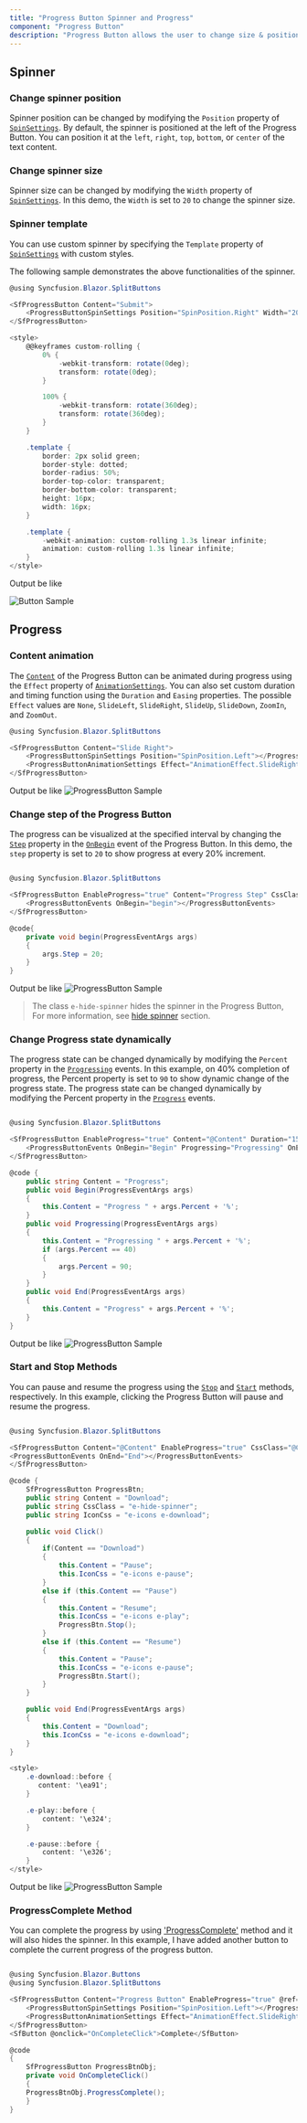 ```yaml
---
title: "Progress Button Spinner and Progress"
component: "Progress Button"
description: "Progress Button allows the user to change size & position of the spinner, customize spinner using template and to change the progress."
---
```


<!-- markdownlint-disable MD002 MD022 -->
## Spinner

### Change spinner position

Spinner position can be changed by modifying the `Position` property of [`SpinSettings`](https://help.syncfusion.com/cr/blazor/Syncfusion.Blazor~Syncfusion.Blazor.SplitButtons.SfProgressButton~SpinSettings.html). By default, the spinner is positioned at the left of the Progress Button. You can position it at the `left`, `right`, `top`, `bottom`, or `center` of the text content.

### Change spinner size

Spinner size can be changed by modifying the `Width` property of [`SpinSettings`](https://help.syncfusion.com/cr/blazor/Syncfusion.Blazor~Syncfusion.Blazor.SplitButtons.SfProgressButton~SpinSettings.html). In this demo, the `Width` is set to `20` to change the spinner size.

### Spinner template

You can use custom spinner by specifying the `Template` property of [`SpinSettings`](https://help.syncfusion.com/cr/blazor/Syncfusion.Blazor~Syncfusion.Blazor.SplitButtons.SfProgressButton~SpinSettings.html) with custom styles.

The following sample demonstrates the above functionalities of the spinner.

```csharp
@using Syncfusion.Blazor.SplitButtons

<SfProgressButton Content="Submit">
    <ProgressButtonSpinSettings Position="SpinPosition.Right" Width="20" Template = "<div class='template'></div>"></ProgressButtonSpinSettings>
</SfProgressButton>

<style>
    @@keyframes custom-rolling {
        0% {
            -webkit-transform: rotate(0deg);
            transform: rotate(0deg);
        }

        100% {
            -webkit-transform: rotate(360deg);
            transform: rotate(360deg);
        }
    }

    .template {
        border: 2px solid green;
        border-style: dotted;
        border-radius: 50%;
        border-top-color: transparent;
        border-bottom-color: transparent;
        height: 16px;
        width: 16px;
    }

    .template {
        -webkit-animation: custom-rolling 1.3s linear infinite;
        animation: custom-rolling 1.3s linear infinite;
    }
</style>

```

Output be like

![Button Sample](./images/pb-spinner.png)

## Progress

### Content animation

The [`Content`](https://help.syncfusion.com/cr/blazor/Syncfusion.Blazor~Syncfusion.Blazor.SplitButtons.SfProgressButton~Content.html) of the Progress Button can be animated during progress using the `Effect` property
of [`AnimationSettings`](https://help.syncfusion.com/cr/blazor/Syncfusion.Blazor~Syncfusion.Blazor.SplitButtons.SfProgressButton~AnimationSettings.html). You can also set custom duration and timing function using the `Duration` and `Easing` properties. The possible `Effect` values are `None`, `SlideLeft`, `SlideRight`, `SlideUp`, `SlideDown`, `ZoomIn`, and `ZoomOut`.

```csharp
@using Syncfusion.Blazor.SplitButtons

<SfProgressButton Content="Slide Right">
    <ProgressButtonSpinSettings Position="SpinPosition.Left"></ProgressButtonSpinSettings>
    <ProgressButtonAnimationSettings Effect="AnimationEffect.SlideRight" Duration= "400" Easing="Linear"></ProgressButtonAnimationSettings>
</SfProgressButton>

```

Output be like
![ProgressButton Sample](./images/pb-animation.png)

### Change step of the Progress Button

The progress can be visualized at the specified interval by changing the [`Step`](https://help.syncfusion.com/cr/blazor/Syncfusion.Blazor~Syncfusion.Blazor.SplitButtons.ProgressEventArgs~Step.html) property in the [`OnBegin`](https://help.syncfusion.com/cr/blazor/Syncfusion.Blazor~Syncfusion.Blazor.SplitButtons.SfProgressButton~OnBegin.html) event of the Progress Button. In this demo, the `step` property is set to `20` to show progress at every 20% increment.

```csharp

@using Syncfusion.Blazor.SplitButtons

<SfProgressButton EnableProgress="true" Content="Progress Step" CssClass="e-hide-spinner">
    <ProgressButtonEvents OnBegin="begin"></ProgressButtonEvents>
</SfProgressButton>

@code{
    private void begin(ProgressEventArgs args)
    {
        args.Step = 20;
    }
}

```

Output be like
![ProgressButton Sample](./images/pb-step.png)

> The class `e-hide-spinner` hides the spinner in the Progress Button, For more information, see [hide spinner](./how-to/hide-spinner) section.

### Change Progress state dynamically

The progress state can be changed dynamically by modifying the `Percent` property in the [`Progressing`](https://help.syncfusion.com/cr/blazor/Syncfusion.Blazor~Syncfusion.Blazor.SplitButtons.ProgressButtonEvents~Progressing.html) events. In this example, on 40% completion of progress, the Percent property is set to `90` to show dynamic change of the progress state. The progress state can be changed dynamically by modifying the Percent property in the [`Progress`](https://help.syncfusion.com/cr/blazor/Syncfusion.Blazor~Syncfusion.Blazor.SplitButtons.ProgressButtonEvents~Progressing.html) events.

```csharp

@using Syncfusion.Blazor.SplitButtons

<SfProgressButton EnableProgress="true" Content="@Content" Duration="15000" CssClass="e-hide-spinner">
    <ProgressButtonEvents OnBegin="Begin" Progressing="Progressing" OnEnd="End"></ProgressButtonEvents>
</SfProgressButton>

@code {
    public string Content = "Progress";
    public void Begin(ProgressEventArgs args)
    {
        this.Content = "Progress " + args.Percent + '%';
    }
    public void Progressing(ProgressEventArgs args)
    {
        this.Content = "Progressing " + args.Percent + '%';
        if (args.Percent == 40)
        {
            args.Percent = 90;
        }
    }
    public void End(ProgressEventArgs args)
    {
        this.Content = "Progress" + args.Percent + '%';
    }
}

```

Output be like
![ProgressButton Sample](./images/pb-dynamic.png)

### Start and Stop Methods

You can pause and resume the progress using the [`Stop`](https://help.syncfusion.com/cr/blazor/Syncfusion.Blazor~Syncfusion.Blazor.SplitButtons.SfProgressButton~Stop.html) and [`Start`](https://help.syncfusion.com/cr/blazor/Syncfusion.Blazor~Syncfusion.Blazor.SplitButtons.SfProgressButton~Start.html) methods, respectively. In this example, clicking the Progress Button will pause and resume the progress.

```csharp

@using Syncfusion.Blazor.SplitButtons

<SfProgressButton Content="@Content" EnableProgress="true" CssClass="@CssClass" IconCss="@IconCss" @onclick="Click" @ref="ProgressBtn">
<ProgressButtonEvents OnEnd="End"></ProgressButtonEvents>
</SfProgressButton>

@code {
    SfProgressButton ProgressBtn;
    public string Content = "Download";
    public string CssClass = "e-hide-spinner";
    public string IconCss = "e-icons e-download";

    public void Click()
    {
        if(Content == "Download")
        {
            this.Content = "Pause";
            this.IconCss = "e-icons e-pause";
        }
        else if (this.Content == "Pause")
        {
            this.Content = "Resume";
            this.IconCss = "e-icons e-play";
            ProgressBtn.Stop();
        }
        else if (this.Content == "Resume")
        {
            this.Content = "Pause";
            this.IconCss = "e-icons e-pause";
            ProgressBtn.Start();
        }
    }

    public void End(ProgressEventArgs args)
    {
        this.Content = "Download";
        this.IconCss = "e-icons e-download";
    }
}

<style>
    .e-download::before {
       content: '\ea91';
    }

    .e-play::before {
        content: '\e324';
    }

    .e-pause::before {
        content: '\e326';
    }
</style>

```

Output be like
![ProgressButton Sample](./images/pb-start-stop.png)

### ProgressComplete Method

You can complete the progress by using ['ProgressComplete'](https://help.syncfusion.com/cr/blazor/Syncfusion.Blazor~Syncfusion.Blazor.SplitButtons.SfProgressButton~ProgressComplete.html) method and it will also hides the spinner. In this example, I have added another button to complete the current progress of the progress button.

```csharp

@using Syncfusion.Blazor.Buttons
@using Syncfusion.Blazor.SplitButtons

<SfProgressButton Content="Progress Button" EnableProgress="true" @ref="ProgressBtnObj">
    <ProgressButtonSpinSettings Position="SpinPosition.Left"></ProgressButtonSpinSettings>
    <ProgressButtonAnimationSettings Effect="AnimationEffect.SlideRight" Duration="400" Easing="Linear"></ProgressButtonAnimationSettings>
</SfProgressButton>
<SfButton @onclick="OnCompleteClick">Complete</SfButton>

@code
{
    SfProgressButton ProgressBtnObj;
    private void OnCompleteClick()
    {
    ProgressBtnObj.ProgressComplete();
    }
}

```
